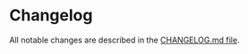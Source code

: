 # Changelog

All notable changes are described in the [CHANGELOG.md file](https://github.com/mui-org/material-ui/blob/master/CHANGELOG.md).

